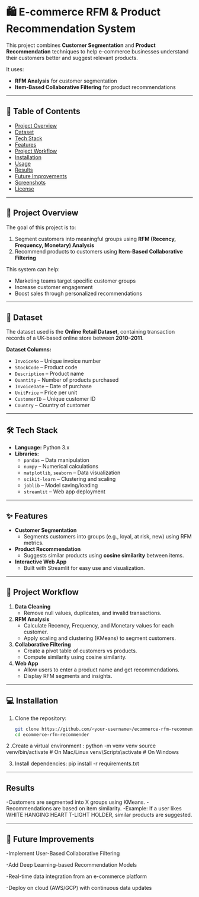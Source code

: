 # 🛍️ E-commerce RFM & Product Recommendation System

This project combines **Customer Segmentation** and **Product Recommendation** techniques to help e-commerce businesses understand their customers better and suggest relevant products.  

It uses:
- **RFM Analysis** for customer segmentation  
- **Item-Based Collaborative Filtering** for product recommendations  

---

## 📌 Table of Contents
- [Project Overview](#project-overview)
- [Dataset](#dataset)
- [Tech Stack](#tech-stack)
- [Features](#features)
- [Project Workflow](#project-workflow)
- [Installation](#installation)
- [Usage](#usage)
- [Results](#results)
- [Future Improvements](#future-improvements)
- [Screenshots](#screenshots)
- [License](#license)

---

## 📖 Project Overview

The goal of this project is to:
1. Segment customers into meaningful groups using **RFM (Recency, Frequency, Monetary) Analysis**
2. Recommend products to customers using **Item-Based Collaborative Filtering**

This system can help:
- Marketing teams target specific customer groups
- Increase customer engagement
- Boost sales through personalized recommendations

---

## 📂 Dataset

The dataset used is the **Online Retail Dataset**, containing transaction records of a UK-based online store between **2010–2011**.

**Dataset Columns:**
- `InvoiceNo` – Unique invoice number
- `StockCode` – Product code
- `Description` – Product name
- `Quantity` – Number of products purchased
- `InvoiceDate` – Date of purchase
- `UnitPrice` – Price per unit
- `CustomerID` – Unique customer ID
- `Country` – Country of customer

---

## 🛠 Tech Stack

- **Language:** Python 3.x
- **Libraries:**
  - `pandas` – Data manipulation
  - `numpy` – Numerical calculations
  - `matplotlib`, `seaborn` – Data visualization
  - `scikit-learn` – Clustering and scaling
  - `joblib` – Model saving/loading
  - `streamlit` – Web app deployment

---

## ✨ Features

- **Customer Segmentation**
  - Segments customers into groups (e.g., loyal, at risk, new) using RFM metrics.
- **Product Recommendation**
  - Suggests similar products using **cosine similarity** between items.
- **Interactive Web App**
  - Built with Streamlit for easy use and visualization.

---

## 🔄 Project Workflow

1. **Data Cleaning**
   - Remove null values, duplicates, and invalid transactions.
2. **RFM Analysis**
   - Calculate Recency, Frequency, and Monetary values for each customer.
   - Apply scaling and clustering (KMeans) to segment customers.
3. **Collaborative Filtering**
   - Create a pivot table of customers vs products.
   - Compute similarity using cosine similarity.
4. **Web App**
   - Allow users to enter a product name and get recommendations.
   - Display RFM segments and insights.

---

## 💻 Installation

1. Clone the repository:
   ```bash
   git clone https://github.com/<your-username>/ecommerce-rfm-recommender.git
   cd ecommerce-rfm-recommender
2 .Create a virtual environment :
python -m venv venv
source venv/bin/activate     # On Mac/Linux
venv\Scripts\activate        # On Windows

3. Install dependencies:
   pip install -r requirements.txt


---

## Results
-Customers are segmented into X groups using KMeans.
-Recommendations are based on item similarity.
-Example: If a user likes WHITE HANGING HEART T-LIGHT HOLDER, similar products are suggested.

---

## 🔮 Future Improvements
-Implement User-Based Collaborative Filtering

-Add Deep Learning-based Recommendation Models

-Real-time data integration from an e-commerce platform

-Deploy on cloud (AWS/GCP) with continuous data updates


